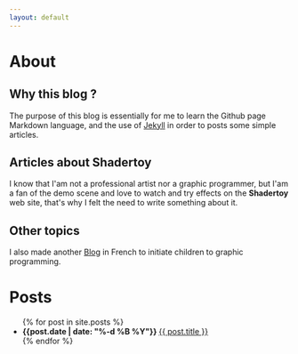 ```yaml
---
layout: default
---
```

# About
## Why this blog ?

The purpose of this blog is essentially for me to learn the Github page Markdown language, and the use of [Jekyll](https://jekyllrb.com/docs/posts/) in order to posts some simple articles.

## Articles about Shadertoy

I know that I'am not a professional artist nor a graphic programmer, but I'am a fan of the demo scene and love to watch and try effects on the **Shadertoy** web site, that's why I felt the need to write something about it.

## Other topics

I also made another [Blog](https://sylvain69780.github.io/digital-culture/) in French to initiate children to graphic programming.

# Posts 

<ul>
  {% for post in site.posts %}
    <li>
      <b>{{post.date | date: "%-d %B %Y"}} </b><a href="{{ post.url }}">{{ post.title }}</a>
    </li>
  {% endfor %}
</ul>

